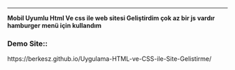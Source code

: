 
<hr>

<p><b>Mobil Uyumlu Html Ve css ile web sitesi Geliştirdim çok az bir js vardır hamburger menü için kullandım</b></p>

<h3>Demo Site::</h3>  https://berkesz.github.io/Uygulama-HTML-ve-CSS-ile-Site-Gelistirme/

